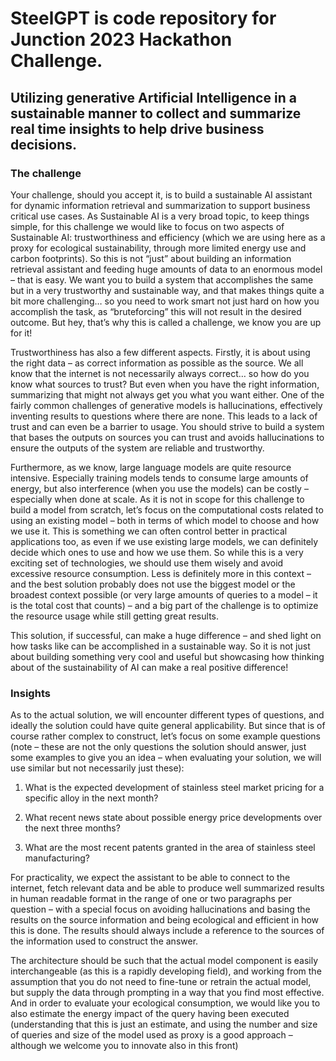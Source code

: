 # SteelGPT is code repository for Junction 2023 Hackathon Challenge.

## Utilizing generative Artificial Intelligence in a sustainable manner to collect and summarize real time insights to help drive business decisions.

### The challenge

Your challenge, should you accept it, is to build a sustainable AI assistant for dynamic information retrieval and summarization to support business critical use cases. As Sustainable AI is a very broad topic, to keep things simple, for this challenge we would like to focus on two aspects of Sustainable AI: trustworthiness and efficiency (which we are using here as a proxy for ecological sustainability, through more limited energy use and carbon footprints). So this is not “just” about building an information retrieval assistant and feeding huge amounts of data to an enormous model – that is easy. We want you to build a system that accomplishes the same but in a very trustworthy and sustainable way, and that makes things quite a bit more challenging… so you need to work smart not just hard on how you accomplish the task, as “bruteforcing” this will not result in the desired outcome. But hey, that’s why this is called a challenge, we know you are up for it!

Trustworthiness has also a few different aspects. Firstly, it is about using the right data – as correct information as possible as the source. We all know that the internet is not necessarily always correct… so how do you know what sources to trust? But even when you have the right information, summarizing that might not always get you what you want either. One of the fairly common challenges of generative models is hallucinations, effectively inventing results to questions where there are none. This leads to a lack of trust and can even be a barrier to usage. You should strive to build a system that bases the outputs on sources you can trust and avoids hallucinations to ensure the outputs of the system are reliable and trustworthy.

Furthermore, as we know, large language models are quite resource intensive. Especially training models tends to consume large amounts of energy, but also interference (when you use the models) can be costly – especially when done at scale. As it is not in scope for this challenge to build a model from scratch, let’s focus on the computational costs related to using an existing model – both in terms of which model to choose and how we use it. This is something we can often control better in practical applications too, as even if we use existing large models, we can definitely decide which ones to use and how we use them. So while this is a very exciting set of technologies, we should use them wisely and avoid excessive resource consumption. Less is definitely more in this context – and the best solution probably does not use the biggest model or the broadest context possible (or very large amounts of queries to a model – it is the total cost that counts) – and a big part of the challenge is to optimize the resource usage while still getting great results.

This solution, if successful, can make a huge difference – and shed light on how tasks like can be accomplished in a sustainable way. So it is not just about building something very cool and useful but showcasing how thinking about of the sustainability of AI can make a real positive difference!

### Insights

As to the actual solution, we will encounter different types of questions, and ideally the solution could have quite general applicability. But since that is of course rather complex to construct, let’s focus on some example questions (note – these are not the only questions the solution should answer, just some examples to give you an idea – when evaluating your solution, we will use similar but not necessarily just these):

1. What is the expected development of stainless steel market pricing for a specific alloy in the next month?

2. What recent news state about possible energy price developments over the next three months?

3. What are the most recent patents granted in the area of stainless steel manufacturing?

For practicality, we expect the assistant to be able to connect to the internet, fetch relevant data and be able to produce well summarized results in human readable format in the range of one or two paragraphs per question – with a special focus on avoiding hallucinations and basing the results on the source information and being ecological and efficient in how this is done. The results should always include a reference to the sources of the information used to construct the answer.

The architecture should be such that the actual model component is easily interchangeable (as this is a rapidly developing field), and working from the assumption that you do not need to fine-tune or retrain the actual model, but supply the data through prompting in a way that you find most effective. And in order to evaluate your ecological consumption, we would like you to also estimate the energy impact of the query having been executed (understanding that this is just an estimate, and using the number and size of queries and size of the model used as proxy is a good approach – although we welcome you to innovate also in this front)